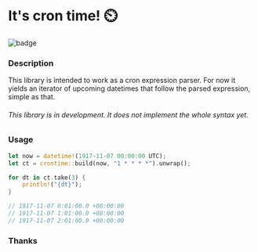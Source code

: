 # It's cron time! ⏲️
![badge](https://github.com/lsunsi/crontime/actions/workflows/test.yml/badge.svg)

### Description

This library is intended to work as a cron expression parser.
For now it yields an iterator of upcoming datetimes that follow the parsed expression, simple as that.

###### This library is in development. It does not implement the whole syntax yet.

### Usage

```rust
let now = datetime!(1917-11-07 00:00:00 UTC);
let ct = crontime::build(now, "1 * * * *").unwrap();

for dt in ct.take(3) {
    println!("{dt}");
}

// 1917-11-07 0:01:00.0 +00:00:00
// 1917-11-07 1:01:00.0 +00:00:00
// 1917-11-07 2:01:00.0 +00:00:00
```

### Thanks
